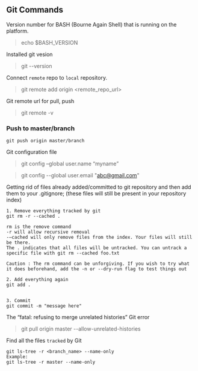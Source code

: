 ## Git Commands


Version number for BASH (Bourne Again Shell) that is running on the platform.
> echo $BASH_VERSION

Installed git vesion
> git --version


Connect `remote` repo to `local` repository.
> git remote add origin <remote_repo_url>


Git remote url for pull, push
> git remote -v


### Push to master/branch
```
git push origin master/branch
```

Git configuration file

> git config –global user.name “myname”

> git config --global user.email "abc@gmail.com"

Getting rid of files already added/committed to git repository and then add them to your .gitignore; (these files will still be present in your repository index)
```
1. Remove everything tracked by git
git rm -r --cached .

rm is the remove command
-r will allow recursive removal
-–cached will only remove files from the index. Your files will still be there.
The . indicates that all files will be untracked. You can untrack a specific file with git rm --cached foo.txt

Caution : The rm command can be unforgiving. If you wish to try what it does beforehand, add the -n or --dry-run flag to test things out 

2. Add everything again
git add .


3. Commit
git commit -m "message here"
```

The “fatal: refusing to merge unrelated histories” Git error

> git pull origin master --allow-unrelated-histories


Find all the files `tracked` by Git
```
git ls-tree -r <branch_name> --name-only
Example:
git ls-tree -r master --name-only
```
